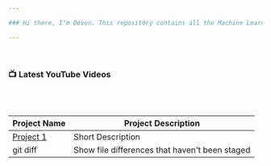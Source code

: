 ```yaml
---

### Hi there, I'm Deven. This repository contains all the Machine Learning Projects I have solved 

---
```


<br/>

### 📺 Latest YouTube Videos


<br/>
<br/>

| Project Name | Project Description |
| --- | --- |
| [Project 1](https://github.com/deven740/machine_learning_projects/blob/master/Bike%20Sharing%20Demand/Bike_Sharing_Demand.ipynb) | Short Description |
| git diff | Show file differences that haven't been staged |


